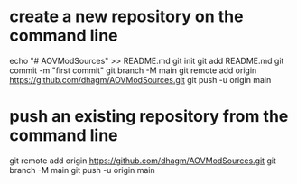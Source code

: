 # create a new repository on the command line
echo "# AOVModSources" >> README.md
git init
git add README.md
git commit -m "first commit"
git branch -M main
git remote add origin https://github.com/dhagm/AOVModSources.git
git push -u origin main




# push an existing repository from the command line
git remote add origin https://github.com/dhagm/AOVModSources.git
git branch -M main
git push -u origin main